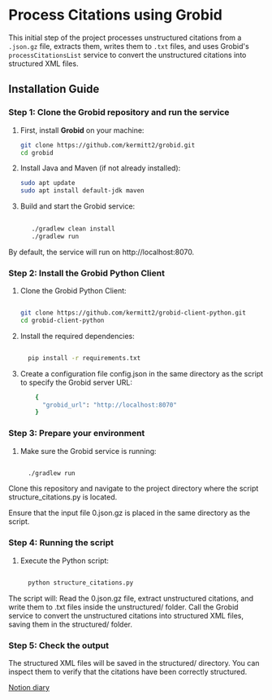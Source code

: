 # Process Citations using Grobid

This initial step of the project processes unstructured citations from a `.json.gz` file, extracts them, writes them to `.txt` files, and uses Grobid's `processCitationsList` service to convert the unstructured citations into structured XML files.

## Installation Guide

### Step 1: Clone the Grobid repository and run the service

1. First, install **Grobid** on your machine:
   ```bash
   git clone https://github.com/kermitt2/grobid.git
   cd grobid

2. Install Java and Maven (if not already installed):
    ```bash
    sudo apt update
    sudo apt install default-jdk maven

3. Build and start the Grobid service:

   ```bash
  
      ./gradlew clean install
      ./gradlew run

 By default, the service will run on http://localhost:8070.

### Step 2: Install the Grobid Python Client

 1. Clone the Grobid Python Client:

    ```bash

    git clone https://github.com/kermitt2/grobid-client-python.git
    cd grobid-client-python

2. Install the required dependencies:

    ```bash
    
      pip install -r requirements.txt

3. Create a configuration file config.json in the same directory as the script to specify the Grobid server URL:
     ```bash 
         {
           "grobid_url": "http://localhost:8070"
         }


### Step 3: Prepare your environment

 1. Make sure the Grobid service is running:

    ```bash

      ./gradlew run

Clone this repository and navigate to the project directory where the script structure_citations.py is located.

Ensure that the input file 0.json.gz is placed in the same directory as the script.

### Step 4: Running the script

1. Execute the Python script:

    ```bash

      python structure_citations.py

  The script will:
      Read the 0.json.gz file, extract unstructured citations, and write them to .txt files inside the unstructured/ folder.
      Call the Grobid service to convert the unstructured citations into structured XML files, saving them in the structured/ folder.

### Step 5: Check the output

The structured XML files will be saved in the structured/ directory. You can inspect them to verify that the citations have been correctly structured.




[Notion diary](https://www.notion.so/Internship-diary-f2620243a2e0431a8f8c908c7dd997ed?pvs=4)
